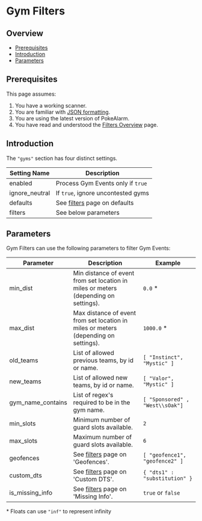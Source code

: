 # Gym Filters

## Overview

* [Prerequisites](#prerequisites)
* [Introduction](#introduction)
* [Parameters](#parameters)

## Prerequisites

This page assumes:

1. You have a working scanner.
2. You are familiar with
[JSON formatting](https://www.w3schools.com/js/js_json_intro.asp).
3. You are using the latest version of PokeAlarm.
4. You have read and understood the [Filters Overview](filters-overview)
page.

## Introduction

The `"gyms"` section has four distinct settings.

| Setting Name         | Description                                               |
| -------------------- |---------------------------------------------------------- |
| enabled              | Process Gym Events only if `true`                         |
| ignore_neutral       | If `true`, ignore uncontested gyms                        |
| defaults             | See [filters](filters-overview#defaults) page on defaults |
| filters              | See below parameters                                      |

## Parameters

Gym Filters can use the following parameters to filter Gym Events:

| Parameter   | Description                                                              | Example            |
| ----------- |------------------------------------------------------------------------- |------------------- |
| min_dist    | Min distance of event from set location in miles or meters (depending on settings). | `0.0` * |
| max_dist    | Max distance of event from set location in miles or meters (depending on settings). | `1000.0` * |
| old_teams   | List of allowed previous teams, by id or name.                           | `[ "Instinct", "Mystic" ]` |
| new_teams   | List of allowed new teams, by id or name.                                | `[ "Valor", "Mystic" ]` |
| gym_name_contains | List of regex's required to be in the gym name.                    | `[ "Sponsored" , "West\\sOak"]` |
| min_slots   | Minimum number of guard slots available.                                 | `2` |
| max_slots   | Maximum number of guard slots available.                                 | `6` |
| geofences   | See [filters](filters-overview#geofence) page on 'Geofences'.            | `[ "geofence1", "geofence2" ]` |
| custom_dts  | See [filters](filters-overview#custom-dts) page on 'Custom DTS'.         | `{ "dts1" : "substitution" }` |
| is_missing_info | See [filters](filters-overview#missing-info) page on 'Missing Info'. | `true` or `false` |

\* Floats can use `"inf"` to represent infinity
